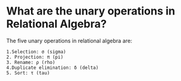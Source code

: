 # What are the unary operations in Relational Algebra?

 The five unary operations in relational algebra are:
    
    1.Selection: σ (sigma)
    2. Projection: π (pi)
    3. Rename: ρ (rho)
    4.Duplicate elimination: δ (delta)
    5. Sort: τ (tau)
